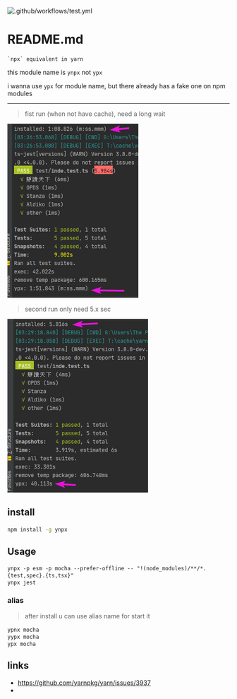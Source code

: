 ![.github/workflows/test.yml](https://github.com/bluelovers/ws-ypx/workflows/.github/workflows/test.yml/badge.svg)

# README.md

    `npx` equivalent in yarn

this module name is `ynpx` not `ypx`

i wanna use `ypx` for module name, but there already has a fake one on npm modules

---

> fist run (when not have cache), need a long wait

![image](https://github.com/bluelovers/ws-ypx/raw/master/packages/ypx/docs/image.png)

> second run only need 5.x sec

![image_1](https://github.com/bluelovers/ws-ypx/raw/master/packages/ypx/docs/image_1.png)

## install

```bash
npm install -g ynpx
```

## Usage

```
ynpx -p esm -p mocha --prefer-offline -- "!(node_modules)/**/*.{test,spec}.{ts,tsx}"
ynpx jest
```

### alias

> after install u can use alias name for start it

```
ypnx mocha
yypx mocha
ypx mocha
```

## links

- https://github.com/yarnpkg/yarn/issues/3937
- 
